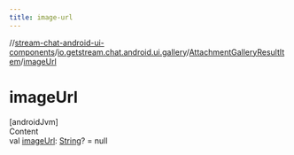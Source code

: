 ```yaml
---
title: image-url
---
```

//[stream-chat-android-ui-components](../../../index.md)/[io.getstream.chat.android.ui.gallery](../index.md)/[AttachmentGalleryResultItem](index.md)/[imageUrl](imageUrl.md)



# imageUrl  
[androidJvm]  
Content  
val [imageUrl](imageUrl.md): [String](https://kotlinlang.org/api/latest/jvm/stdlib/kotlin/-string/index.html)? = null  



